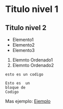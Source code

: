 # Titulo nivel 1 
## Titulo nivel 2

* Elemento1 
* Elemento2
* Elemento3

1. Elemnto Ordenado1
2. Elemnto Ordenado2

`esto es un codigo`

```
Esto es  un 
bloque de
Codigo 
```


Mas ejemplo: [Ejemplo](https://www.markdownguide.org/basic-syntax/)

